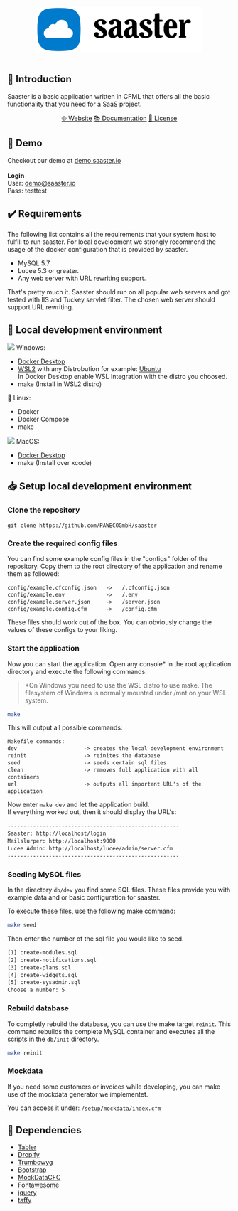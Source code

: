 <div align="center">
<img src="dist/img/logo.png#gh-light-mode-only" height="100"/>
</div>
<br>

## 👋 Introduction
Saaster is a basic application written in CFML that offers all the basic functionality that you need for a SaaS project.
<br>
<div align="center">
    <a target="_blank" href="https://saaster.io">🌐 Website</a>
    <a target="_blank" href="https://docs.saaster.io">📚 Documentation</a>
    <a target="_blank" href="https://github.com/PAWECOGmbH/saaster/blob/main/LICENSE">📃 License</a>
</div>


## 👀 Demo
Checkout our demo at [demo.saaster.io](https://demo.saaster.io/login)
<br><br>
**Login**<br>
User: demo@saaster.io<br>
Pass: testtest

## ✔️ Requirements

The following list contains all the requirements that your system hast to fulfill to run saaster.
For local development we strongly recommend the usage of the docker configuration that is provided by saaster.

- MySQL 5.7
- Lucee 5.3 or greater.
- Any web server with URL rewriting support.

That's pretty much it. Saaster should run on all popular web servers and got tested with IIS and Tuckey servlet filter. The chosen web server should support URL rewriting.

## 👷 Local development environment

<img src="https://www.vectorlogo.zone/logos/microsoft/microsoft-icon.svg" height="13"/> Windows:

- [Docker Desktop](https://www.docker.com/products/docker-desktop/)
- [WSL2](https://docs.microsoft.com/en-us/windows/wsl/install) with any Distrobution for example: [Ubuntu](https://apps.microsoft.com/store/detail/ubuntu/9PDXGNCFSCZV?hl=en-en&gl=EN)</br> In Docker Desktop enable WSL Integration with the distro you choosed.
- make (Install in WSL2 distro)

🐧 Linux:

- Docker
- Docker Compose
- make

<img src="https://www.vectorlogo.zone/logos/apple/apple-tile.svg" height="13"/> MacOS:

- [Docker Desktop](https://www.docker.com/products/docker-desktop/)
- make (Install over xcode)

## 📥 Setup local development environment

### Clone the repository

```git
git clone https://github.com/PAWECOGmbH/saaster
```

### Create the required config files

You can find some example config files in the "configs" folder of the repository. Copy them to the root directory of the application and rename them as followed:

```plain
config/example.cfconfig.json   ->   /.cfconfig.json
config/example.env             ->   /.env
config/example.server.json     ->   /server.json
config/example.config.cfm      ->   /config.cfm
```

These files should work out of the box. You can obviously change the values of these configs to your liking.

### Start the application

Now you can start the application. Open any console* in the root application directory and execute the following commands:

> *On Windows you need to use the WSL distro to use make. The filesystem of Windows is normally mounted under /mnt on your WSL system.

```bash
make
```

This will output all possible commands:

```plain
Makefile commands:
dev                     -> creates the local development environment      
reinit                  -> reinites the database
seed                    -> seeds certain sql files
clean                   -> removes full application with all containers
url                     -> outputs all importent URL's of the application
```

Now enter `make dev` and let the application build.</br>
If everything worked out, then it should display the URL's:

```bash
------------------------------------------------------
Saaster: http://localhost/login
Mailslurper: http://localhost:9000
Lucee Admin: http://localhost/lucee/admin/server.cfm
------------------------------------------------------
```

### Seeding MySQL files

In the directory `db/dev` you find some SQL files. These files provide you with example data and or basic configuration for saaster.

To execute these files, use the following make command:

```bash
make seed
```

Then enter the number of the sql file you would like to seed.

```bash
[1] create-modules.sql 
[2] create-notifications.sql 
[3] create-plans.sql 
[4] create-widgets.sql 
[5] create-sysadmin.sql
Choose a number: 5
```

### Rebuild database

To completly rebuild the database, you can use the make target `reinit`. This command rebuilds the complete MySQL container and executes all the scripts in the `db/init` directory.

```bash
make reinit
```

### Mockdata

If you need some customers or invoices while developing, you can make use of the mockdata generator we implementet.

You can access it under: `/setup/mockdata/index.cfm`

## 🔗 Dependencies

- [Tabler](https://github.com/tabler/tabler/blob/main/LICENSE)
- [Dropify](https://github.com/JeremyFagis/dropify/blob/master/LICENCE.md)
- [Trumbowyg](https://github.com/Alex-D/Trumbowyg/blob/develop/LICENSE)
- [Bootstrap](https://github.com/twbs/bootstrap/blob/main/LICENSE)
- [MockDataCFC](https://github.com/Ortus-Solutions/MockDataCFC/blob/development/LICENSE)
- [Fontawesome](https://fontawesome.com/v4/license/)
- [jquery](https://github.com/jquery/jquery)
- [taffy](https://github.com/atuttle/Taffy)
